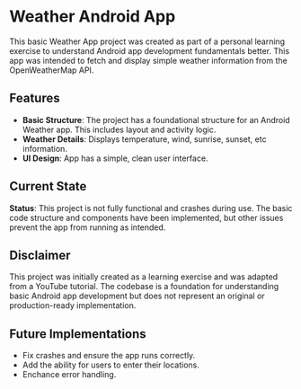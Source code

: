 # Weather Android App
This basic Weather App project was created as part of a personal learning exercise to understand Android app development fundamentals better. This app was intended to fetch and display simple weather information from the OpenWeatherMap API.

## Features
* __Basic Structure__: The project has a foundational structure for an Android Weather app. This includes layout and activity logic.
* __Weather Details__: Displays temperature, wind, sunrise, sunset, etc information.
* __UI Design__: App has a simple, clean user interface.

## Current State
__Status__: This project is not fully functional and crashes during use. The basic code structure and components have been implemented, but other issues prevent the app from running as intended.

## Disclaimer
This project was initially created as a learning exercise and was adapted from a YouTube tutorial. The codebase is a foundation for understanding basic Android app development but does not represent an original or production-ready implementation.

## Future Implementations
* Fix crashes and ensure the app runs correctly.
* Add the ability for users to enter their locations.
* Enchance error handling.
